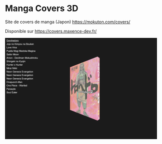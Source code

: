 # Manga Covers 3D

Site de covers de manga (Japon) https://mokuton.com/covers/

Disponible sur https://covers.maxence-dev.fr/

![preview](https://github.com/Maxencee/MangaCovers3D/blob/main/preview.png?raw=true)
